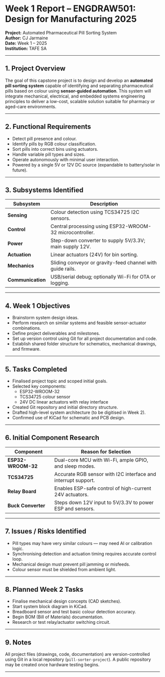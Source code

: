 # Week 1 Report – ENGDRAW501: Design for Manufacturing 2025  
**Project:** Automated Pharmaceutical Pill Sorting System  
**Author:** CJ Jarmaine  
**Date:** Week 1 – 2025  
**Institution:** TAFE SA  

---

## 1. Project Overview

The goal of this capstone project is to design and develop an **automated pill sorting system** capable of identifying and separating pharmaceutical pills based on colour using **sensor-guided automation**. This system will integrate mechanical, electrical, and embedded systems engineering principles to deliver a low-cost, scalable solution suitable for pharmacy or aged-care environments.

---

## 2. Functional Requirements

- Detect pill presence and colour.
- Identify pills by RGB colour classification.
- Sort pills into correct bins using actuators.
- Handle variable pill types and sizes.
- Operate autonomously with minimal user interaction.
- Powered by a single 5V or 12V DC source (expandable to battery/solar in future).

---

## 3. Subsystems Identified

| Subsystem       | Description |
|----------------|-------------|
| **Sensing**     | Colour detection using TCS34725 I2C sensors. |
| **Control**     | Central processing using ESP32-WROOM-32 microcontroller. |
| **Power**       | Step-down converter to supply 5V/3.3V; main supply 12V. |
| **Actuation**   | Linear actuators (24V) for bin sorting. |
| **Mechanics**   | Sliding conveyor or gravity-feed channel with guide rails. |
| **Communication** | USB/serial debug; optionally Wi-Fi for OTA or logging. |

---

## 4. Week 1 Objectives

- Brainstorm system design ideas.
- Perform research on similar systems and feasible sensor-actuator combinations.
- Define project deliverables and milestones.
- Set up version control using Git for all project documentation and code.
- Establish shared folder structure for schematics, mechanical drawings, and firmware.

---

## 5. Tasks Completed

- Finalised project topic and scoped initial goals.
- Selected key components:
  - ESP32-WROOM-32
  - TCS34725 colour sensor
  - 24V DC linear actuators with relay interface
- Created Git repository and initial directory structure.
- Drafted high-level system architecture (to be digitised in Week 2).
- Confirmed use of KiCad for schematic and PCB design.

---

## 6. Initial Component Research

| Component        | Reason for Selection |
|------------------|----------------------|
| **ESP32-WROOM-32** | Dual-core MCU with Wi-Fi, ample GPIO, and sleep modes. |
| **TCS34725**       | Accurate RGB sensor with I2C interface and interrupt support. |
| **Relay Board**    | Enables ESP-safe control of high-current 24V actuators. |
| **Buck Converter** | Steps down 12V input to 5V/3.3V to power ESP and sensors. |

---

## 7. Issues / Risks Identified

- Pill types may have very similar colours — may need AI or calibration logic.
- Synchronising detection and actuation timing requires accurate control loop.
- Mechanical design must prevent pill jamming or misfeeds.
- Colour sensor must be shielded from ambient light.

---

## 8. Planned Week 2 Tasks

- Finalise mechanical design concepts (CAD sketches).
- Start system block diagram in KiCad.
- Breadboard sensor and test basic colour detection accuracy.
- Begin BOM (Bill of Materials) documentation.
- Research or test relay/actuator switching circuit.

---

## 9. Notes

All project files (drawings, code, documentation) are version-controlled using Git in a local repository (`pill-sorter-project`). A public repository may be created once hardware testing begins.

---
